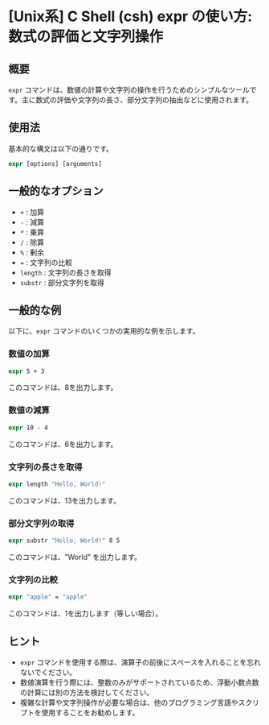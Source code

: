 # [Unix系] C Shell (csh) expr の使い方: 数式の評価と文字列操作

## 概要
`expr` コマンドは、数値の計算や文字列の操作を行うためのシンプルなツールです。主に数式の評価や文字列の長さ、部分文字列の抽出などに使用されます。

## 使用法
基本的な構文は以下の通りです。

```csh
expr [options] [arguments]
```

## 一般的なオプション
- `+` : 加算
- `-` : 減算
- `*` : 乗算
- `/` : 除算
- `%` : 剰余
- `=` : 文字列の比較
- `length` : 文字列の長さを取得
- `substr` : 部分文字列を取得

## 一般的な例
以下に、`expr` コマンドのいくつかの実用的な例を示します。

### 数値の加算
```csh
expr 5 + 3
```
このコマンドは、8を出力します。

### 数値の減算
```csh
expr 10 - 4
```
このコマンドは、6を出力します。

### 文字列の長さを取得
```csh
expr length "Hello, World!"
```
このコマンドは、13を出力します。

### 部分文字列の取得
```csh
expr substr "Hello, World!" 8 5
```
このコマンドは、"World" を出力します。

### 文字列の比較
```csh
expr "apple" = "apple"
```
このコマンドは、1を出力します（等しい場合）。

## ヒント
- `expr` コマンドを使用する際は、演算子の前後にスペースを入れることを忘れないでください。
- 数値演算を行う際には、整数のみがサポートされているため、浮動小数点数の計算には別の方法を検討してください。
- 複雑な計算や文字列操作が必要な場合は、他のプログラミング言語やスクリプトを使用することをお勧めします。